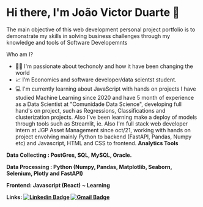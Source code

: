 <h1> Hi there, I'm João Victor Duarte 👋 </h1>
<em>  </em>

The main objective of this web development personal project portfolio is to demonstrate my skills in solving business challenges through my knowledge and tools of Software Developemnts

Who am I?
- 👨‍💻 I'm passionate about techonoly and how it have been changing the world
- 📈 I’m Economics and software developer/data scientst student.
- 💻 I'm currently learning about JavaScript with hands on projects
I have studied Machine Learning since 2020 and have 5 month of experience as a Data Scientist at "Comunidade Data Science", developing full hand's on project, such as Regressions, Classifications and clusterization projects. Also I've been learning make a deploy of models through tools such as Streamlit, ie. 
Also I'm full stack web developer intern at JGP Asset Management since oct/21, working with hands on project envolving mainly Python to backend (FastAPI, Pandas, Numpy etc) and Javascript, HTML and CSS to frontend. 
<strong> Analytics Tools 
 
  
  
 <strong> Data Collecting </strong>: 
     PostGres, SQL, MySQL, Oracle.
  
  <strong> Data Processing </strong>: Python (Numpy, Pandas, Matplotlib, Seaborn, Selenium, Plotly and FastAPI)
    
  <strong> Frontend: Javascript (React) ~ Learning
     
     
   <strong> Links:
<a href="https://www.linkedin.com/in/joão-victor-duarte//" rel="nofollow noreferrer noopener" target="_blank"><img src="https://user-content.gitlab-static.net/02ceec3caed6c21941c4f98cf95e20fd01dbcc19/68747470733a2f2f696d672e736869656c64732e696f2f62616467652f2d4c696e6b6564496e2d626c75653f7374796c653d666c6174266c6f676f3d4c696e6b6564496e266c6f676f436f6c6f723d7768697465" alt="Linkedin Badge" data-canonical-src="https://img.shields.io/badge/-LinkedIn-blue?style=flat&amp;logo=LinkedIn&amp;logoColor=white" class="js-lazy-loaded qa-js-lazy-loaded" loading="lazy"></a>
<a href="mailto:victorduarte.ufrj@gmail.com"><img src="https://user-content.gitlab-static.net/5231c3d4f8d0cd911abde446a8f0193669905e42/68747470733a2f2f696d672e736869656c64732e696f2f62616467652f2d476d61696c2d6331343433383f7374796c653d666c61742d737175617265266c6f676f3d476d61696c266c6f676f436f6c6f723d7768697465266c696e6b3d6d61696c746f3a6d65696761726f6d6c6f70657340676d61696c2e636f6d" alt="Gmail Badge" data-canonical-src="https://img.shields.io/badge/-Gmail-c14438?style=flat-square&amp;logo=Gmail&amp;logoColor=white&amp;link=mailto:meigaromlopes@gmail.com" class="js-lazy-loaded qa-js-lazy-loaded" loading="lazy"></a>
     

<!---
joaovictordesouzaduarte/joaovictordesouzaduarte is a ✨ special ✨ repository because its `README.md` (this file) appears on your GitHub profile.
You can click the Preview link to take a look at your changes.
--->

